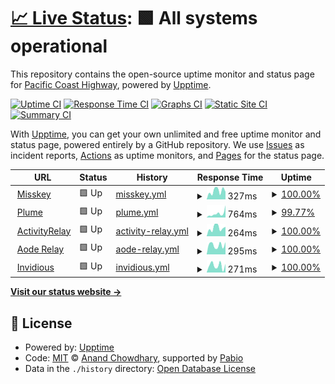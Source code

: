 # [📈 Live Status](https://upptime.seediqbale.xyz): <!--live status--> **🟩 All systems operational**

This repository contains the open-source uptime monitor and status page for [Pacific Coast Highway](https://upptime.seediqbale.xyz), powered by [Upptime](https://github.com/upptime/upptime).

[![Uptime CI](https://github.com/pchxyz/upptime/workflows/Uptime%20CI/badge.svg)](https://github.com/pchxyz/upptime/actions?query=workflow%3A%22Uptime+CI%22)
[![Response Time CI](https://github.com/pchxyz/upptime/workflows/Response%20Time%20CI/badge.svg)](https://github.com/pchxyz/upptime/actions?query=workflow%3A%22Response+Time+CI%22)
[![Graphs CI](https://github.com/pchxyz/upptime/workflows/Graphs%20CI/badge.svg)](https://github.com/pchxyz/upptime/actions?query=workflow%3A%22Graphs+CI%22)
[![Static Site CI](https://github.com/pchxyz/upptime/workflows/Static%20Site%20CI/badge.svg)](https://github.com/pchxyz/upptime/actions?query=workflow%3A%22Static+Site+CI%22)
[![Summary CI](https://github.com/pchxyz/upptime/workflows/Summary%20CI/badge.svg)](https://github.com/pchxyz/upptime/actions?query=workflow%3A%22Summary+CI%22)

With [Upptime](https://upptime.js.org), you can get your own unlimited and free uptime monitor and status page, powered entirely by a GitHub repository. We use [Issues](https://github.com/pchxyz/upptime/issues) as incident reports, [Actions](https://github.com/pchxyz/upptime/actions) as uptime monitors, and [Pages](https://upptime.seediqbale.xyz) for the status page.

<!--start: status pages-->
<!-- This summary is generated by Upptime (https://github.com/upptime/upptime) -->
<!-- Do not edit this manually, your changes will be overwritten -->
<!-- prettier-ignore -->
| URL | Status | History | Response Time | Uptime |
| --- | ------ | ------- | ------------- | ------ |
| <img alt="" src="https://icons.duckduckgo.com/ip3/seediqbale.xyz.ico" height="13"> [Misskey](https://seediqbale.xyz) | 🟩 Up | [misskey.yml](https://github.com/pchxyz/upptime/commits/HEAD/history/misskey.yml) | <details><summary><img alt="Response time graph" src="./graphs/misskey/response-time-week.png" height="20"> 327ms</summary><br><a href="https://upptime.seediqbale.xyz/history/misskey"><img alt="Response time 297" src="https://img.shields.io/endpoint?url=https%3A%2F%2Fraw.githubusercontent.com%2Fpchxyz%2Fupptime%2FHEAD%2Fapi%2Fmisskey%2Fresponse-time.json"></a><br><a href="https://upptime.seediqbale.xyz/history/misskey"><img alt="24-hour response time 295" src="https://img.shields.io/endpoint?url=https%3A%2F%2Fraw.githubusercontent.com%2Fpchxyz%2Fupptime%2FHEAD%2Fapi%2Fmisskey%2Fresponse-time-day.json"></a><br><a href="https://upptime.seediqbale.xyz/history/misskey"><img alt="7-day response time 327" src="https://img.shields.io/endpoint?url=https%3A%2F%2Fraw.githubusercontent.com%2Fpchxyz%2Fupptime%2FHEAD%2Fapi%2Fmisskey%2Fresponse-time-week.json"></a><br><a href="https://upptime.seediqbale.xyz/history/misskey"><img alt="30-day response time 293" src="https://img.shields.io/endpoint?url=https%3A%2F%2Fraw.githubusercontent.com%2Fpchxyz%2Fupptime%2FHEAD%2Fapi%2Fmisskey%2Fresponse-time-month.json"></a><br><a href="https://upptime.seediqbale.xyz/history/misskey"><img alt="1-year response time 297" src="https://img.shields.io/endpoint?url=https%3A%2F%2Fraw.githubusercontent.com%2Fpchxyz%2Fupptime%2FHEAD%2Fapi%2Fmisskey%2Fresponse-time-year.json"></a></details> | <details><summary><a href="https://upptime.seediqbale.xyz/history/misskey">100.00%</a></summary><a href="https://upptime.seediqbale.xyz/history/misskey"><img alt="All-time uptime 100.00%" src="https://img.shields.io/endpoint?url=https%3A%2F%2Fraw.githubusercontent.com%2Fpchxyz%2Fupptime%2FHEAD%2Fapi%2Fmisskey%2Fuptime.json"></a><br><a href="https://upptime.seediqbale.xyz/history/misskey"><img alt="24-hour uptime 100.00%" src="https://img.shields.io/endpoint?url=https%3A%2F%2Fraw.githubusercontent.com%2Fpchxyz%2Fupptime%2FHEAD%2Fapi%2Fmisskey%2Fuptime-day.json"></a><br><a href="https://upptime.seediqbale.xyz/history/misskey"><img alt="7-day uptime 100.00%" src="https://img.shields.io/endpoint?url=https%3A%2F%2Fraw.githubusercontent.com%2Fpchxyz%2Fupptime%2FHEAD%2Fapi%2Fmisskey%2Fuptime-week.json"></a><br><a href="https://upptime.seediqbale.xyz/history/misskey"><img alt="30-day uptime 100.00%" src="https://img.shields.io/endpoint?url=https%3A%2F%2Fraw.githubusercontent.com%2Fpchxyz%2Fupptime%2FHEAD%2Fapi%2Fmisskey%2Fuptime-month.json"></a><br><a href="https://upptime.seediqbale.xyz/history/misskey"><img alt="1-year uptime 100.00%" src="https://img.shields.io/endpoint?url=https%3A%2F%2Fraw.githubusercontent.com%2Fpchxyz%2Fupptime%2FHEAD%2Fapi%2Fmisskey%2Fuptime-year.json"></a></details>
| <img alt="" src="https://icons.duckduckgo.com/ip3/plume.seediqbale.xyz.ico" height="13"> [Plume](https://plume.seediqbale.xyz) | 🟩 Up | [plume.yml](https://github.com/pchxyz/upptime/commits/HEAD/history/plume.yml) | <details><summary><img alt="Response time graph" src="./graphs/plume/response-time-week.png" height="20"> 764ms</summary><br><a href="https://upptime.seediqbale.xyz/history/plume"><img alt="Response time 869" src="https://img.shields.io/endpoint?url=https%3A%2F%2Fraw.githubusercontent.com%2Fpchxyz%2Fupptime%2FHEAD%2Fapi%2Fplume%2Fresponse-time.json"></a><br><a href="https://upptime.seediqbale.xyz/history/plume"><img alt="24-hour response time 2391" src="https://img.shields.io/endpoint?url=https%3A%2F%2Fraw.githubusercontent.com%2Fpchxyz%2Fupptime%2FHEAD%2Fapi%2Fplume%2Fresponse-time-day.json"></a><br><a href="https://upptime.seediqbale.xyz/history/plume"><img alt="7-day response time 764" src="https://img.shields.io/endpoint?url=https%3A%2F%2Fraw.githubusercontent.com%2Fpchxyz%2Fupptime%2FHEAD%2Fapi%2Fplume%2Fresponse-time-week.json"></a><br><a href="https://upptime.seediqbale.xyz/history/plume"><img alt="30-day response time 831" src="https://img.shields.io/endpoint?url=https%3A%2F%2Fraw.githubusercontent.com%2Fpchxyz%2Fupptime%2FHEAD%2Fapi%2Fplume%2Fresponse-time-month.json"></a><br><a href="https://upptime.seediqbale.xyz/history/plume"><img alt="1-year response time 869" src="https://img.shields.io/endpoint?url=https%3A%2F%2Fraw.githubusercontent.com%2Fpchxyz%2Fupptime%2FHEAD%2Fapi%2Fplume%2Fresponse-time-year.json"></a></details> | <details><summary><a href="https://upptime.seediqbale.xyz/history/plume">99.77%</a></summary><a href="https://upptime.seediqbale.xyz/history/plume"><img alt="All-time uptime 99.51%" src="https://img.shields.io/endpoint?url=https%3A%2F%2Fraw.githubusercontent.com%2Fpchxyz%2Fupptime%2FHEAD%2Fapi%2Fplume%2Fuptime.json"></a><br><a href="https://upptime.seediqbale.xyz/history/plume"><img alt="24-hour uptime 100.00%" src="https://img.shields.io/endpoint?url=https%3A%2F%2Fraw.githubusercontent.com%2Fpchxyz%2Fupptime%2FHEAD%2Fapi%2Fplume%2Fuptime-day.json"></a><br><a href="https://upptime.seediqbale.xyz/history/plume"><img alt="7-day uptime 99.77%" src="https://img.shields.io/endpoint?url=https%3A%2F%2Fraw.githubusercontent.com%2Fpchxyz%2Fupptime%2FHEAD%2Fapi%2Fplume%2Fuptime-week.json"></a><br><a href="https://upptime.seediqbale.xyz/history/plume"><img alt="30-day uptime 99.86%" src="https://img.shields.io/endpoint?url=https%3A%2F%2Fraw.githubusercontent.com%2Fpchxyz%2Fupptime%2FHEAD%2Fapi%2Fplume%2Fuptime-month.json"></a><br><a href="https://upptime.seediqbale.xyz/history/plume"><img alt="1-year uptime 99.51%" src="https://img.shields.io/endpoint?url=https%3A%2F%2Fraw.githubusercontent.com%2Fpchxyz%2Fupptime%2FHEAD%2Fapi%2Fplume%2Fuptime-year.json"></a></details>
| <img alt="" src="https://icons.duckduckgo.com/ip3/relay-tw.seediqbale.xyz.ico" height="13"> [ActivityRelay](https://relay-tw.seediqbale.xyz) | 🟩 Up | [activity-relay.yml](https://github.com/pchxyz/upptime/commits/HEAD/history/activity-relay.yml) | <details><summary><img alt="Response time graph" src="./graphs/activity-relay/response-time-week.png" height="20"> 264ms</summary><br><a href="https://upptime.seediqbale.xyz/history/activity-relay"><img alt="Response time 408" src="https://img.shields.io/endpoint?url=https%3A%2F%2Fraw.githubusercontent.com%2Fpchxyz%2Fupptime%2FHEAD%2Fapi%2Factivity-relay%2Fresponse-time.json"></a><br><a href="https://upptime.seediqbale.xyz/history/activity-relay"><img alt="24-hour response time 299" src="https://img.shields.io/endpoint?url=https%3A%2F%2Fraw.githubusercontent.com%2Fpchxyz%2Fupptime%2FHEAD%2Fapi%2Factivity-relay%2Fresponse-time-day.json"></a><br><a href="https://upptime.seediqbale.xyz/history/activity-relay"><img alt="7-day response time 264" src="https://img.shields.io/endpoint?url=https%3A%2F%2Fraw.githubusercontent.com%2Fpchxyz%2Fupptime%2FHEAD%2Fapi%2Factivity-relay%2Fresponse-time-week.json"></a><br><a href="https://upptime.seediqbale.xyz/history/activity-relay"><img alt="30-day response time 497" src="https://img.shields.io/endpoint?url=https%3A%2F%2Fraw.githubusercontent.com%2Fpchxyz%2Fupptime%2FHEAD%2Fapi%2Factivity-relay%2Fresponse-time-month.json"></a><br><a href="https://upptime.seediqbale.xyz/history/activity-relay"><img alt="1-year response time 408" src="https://img.shields.io/endpoint?url=https%3A%2F%2Fraw.githubusercontent.com%2Fpchxyz%2Fupptime%2FHEAD%2Fapi%2Factivity-relay%2Fresponse-time-year.json"></a></details> | <details><summary><a href="https://upptime.seediqbale.xyz/history/activity-relay">100.00%</a></summary><a href="https://upptime.seediqbale.xyz/history/activity-relay"><img alt="All-time uptime 99.77%" src="https://img.shields.io/endpoint?url=https%3A%2F%2Fraw.githubusercontent.com%2Fpchxyz%2Fupptime%2FHEAD%2Fapi%2Factivity-relay%2Fuptime.json"></a><br><a href="https://upptime.seediqbale.xyz/history/activity-relay"><img alt="24-hour uptime 100.00%" src="https://img.shields.io/endpoint?url=https%3A%2F%2Fraw.githubusercontent.com%2Fpchxyz%2Fupptime%2FHEAD%2Fapi%2Factivity-relay%2Fuptime-day.json"></a><br><a href="https://upptime.seediqbale.xyz/history/activity-relay"><img alt="7-day uptime 100.00%" src="https://img.shields.io/endpoint?url=https%3A%2F%2Fraw.githubusercontent.com%2Fpchxyz%2Fupptime%2FHEAD%2Fapi%2Factivity-relay%2Fuptime-week.json"></a><br><a href="https://upptime.seediqbale.xyz/history/activity-relay"><img alt="30-day uptime 100.00%" src="https://img.shields.io/endpoint?url=https%3A%2F%2Fraw.githubusercontent.com%2Fpchxyz%2Fupptime%2FHEAD%2Fapi%2Factivity-relay%2Fuptime-month.json"></a><br><a href="https://upptime.seediqbale.xyz/history/activity-relay"><img alt="1-year uptime 99.77%" src="https://img.shields.io/endpoint?url=https%3A%2F%2Fraw.githubusercontent.com%2Fpchxyz%2Fupptime%2FHEAD%2Fapi%2Factivity-relay%2Fuptime-year.json"></a></details>
| <img alt="" src="https://icons.duckduckgo.com/ip3/aode.seediqbale.xyz.ico" height="13"> [Aode Relay](https://aode.seediqbale.xyz) | 🟩 Up | [aode-relay.yml](https://github.com/pchxyz/upptime/commits/HEAD/history/aode-relay.yml) | <details><summary><img alt="Response time graph" src="./graphs/aode-relay/response-time-week.png" height="20"> 295ms</summary><br><a href="https://upptime.seediqbale.xyz/history/aode-relay"><img alt="Response time 291" src="https://img.shields.io/endpoint?url=https%3A%2F%2Fraw.githubusercontent.com%2Fpchxyz%2Fupptime%2FHEAD%2Fapi%2Faode-relay%2Fresponse-time.json"></a><br><a href="https://upptime.seediqbale.xyz/history/aode-relay"><img alt="24-hour response time 388" src="https://img.shields.io/endpoint?url=https%3A%2F%2Fraw.githubusercontent.com%2Fpchxyz%2Fupptime%2FHEAD%2Fapi%2Faode-relay%2Fresponse-time-day.json"></a><br><a href="https://upptime.seediqbale.xyz/history/aode-relay"><img alt="7-day response time 295" src="https://img.shields.io/endpoint?url=https%3A%2F%2Fraw.githubusercontent.com%2Fpchxyz%2Fupptime%2FHEAD%2Fapi%2Faode-relay%2Fresponse-time-week.json"></a><br><a href="https://upptime.seediqbale.xyz/history/aode-relay"><img alt="30-day response time 280" src="https://img.shields.io/endpoint?url=https%3A%2F%2Fraw.githubusercontent.com%2Fpchxyz%2Fupptime%2FHEAD%2Fapi%2Faode-relay%2Fresponse-time-month.json"></a><br><a href="https://upptime.seediqbale.xyz/history/aode-relay"><img alt="1-year response time 291" src="https://img.shields.io/endpoint?url=https%3A%2F%2Fraw.githubusercontent.com%2Fpchxyz%2Fupptime%2FHEAD%2Fapi%2Faode-relay%2Fresponse-time-year.json"></a></details> | <details><summary><a href="https://upptime.seediqbale.xyz/history/aode-relay">100.00%</a></summary><a href="https://upptime.seediqbale.xyz/history/aode-relay"><img alt="All-time uptime 100.00%" src="https://img.shields.io/endpoint?url=https%3A%2F%2Fraw.githubusercontent.com%2Fpchxyz%2Fupptime%2FHEAD%2Fapi%2Faode-relay%2Fuptime.json"></a><br><a href="https://upptime.seediqbale.xyz/history/aode-relay"><img alt="24-hour uptime 100.00%" src="https://img.shields.io/endpoint?url=https%3A%2F%2Fraw.githubusercontent.com%2Fpchxyz%2Fupptime%2FHEAD%2Fapi%2Faode-relay%2Fuptime-day.json"></a><br><a href="https://upptime.seediqbale.xyz/history/aode-relay"><img alt="7-day uptime 100.00%" src="https://img.shields.io/endpoint?url=https%3A%2F%2Fraw.githubusercontent.com%2Fpchxyz%2Fupptime%2FHEAD%2Fapi%2Faode-relay%2Fuptime-week.json"></a><br><a href="https://upptime.seediqbale.xyz/history/aode-relay"><img alt="30-day uptime 100.00%" src="https://img.shields.io/endpoint?url=https%3A%2F%2Fraw.githubusercontent.com%2Fpchxyz%2Fupptime%2FHEAD%2Fapi%2Faode-relay%2Fuptime-month.json"></a><br><a href="https://upptime.seediqbale.xyz/history/aode-relay"><img alt="1-year uptime 100.00%" src="https://img.shields.io/endpoint?url=https%3A%2F%2Fraw.githubusercontent.com%2Fpchxyz%2Fupptime%2FHEAD%2Fapi%2Faode-relay%2Fuptime-year.json"></a></details>
| <img alt="" src="https://icons.duckduckgo.com/ip3/invidious.seediqbale.xyz.ico" height="13"> [Invidious](https://invidious.seediqbale.xyz) | 🟩 Up | [invidious.yml](https://github.com/pchxyz/upptime/commits/HEAD/history/invidious.yml) | <details><summary><img alt="Response time graph" src="./graphs/invidious/response-time-week.png" height="20"> 271ms</summary><br><a href="https://upptime.seediqbale.xyz/history/invidious"><img alt="Response time 289" src="https://img.shields.io/endpoint?url=https%3A%2F%2Fraw.githubusercontent.com%2Fpchxyz%2Fupptime%2FHEAD%2Fapi%2Finvidious%2Fresponse-time.json"></a><br><a href="https://upptime.seediqbale.xyz/history/invidious"><img alt="24-hour response time 333" src="https://img.shields.io/endpoint?url=https%3A%2F%2Fraw.githubusercontent.com%2Fpchxyz%2Fupptime%2FHEAD%2Fapi%2Finvidious%2Fresponse-time-day.json"></a><br><a href="https://upptime.seediqbale.xyz/history/invidious"><img alt="7-day response time 271" src="https://img.shields.io/endpoint?url=https%3A%2F%2Fraw.githubusercontent.com%2Fpchxyz%2Fupptime%2FHEAD%2Fapi%2Finvidious%2Fresponse-time-week.json"></a><br><a href="https://upptime.seediqbale.xyz/history/invidious"><img alt="30-day response time 294" src="https://img.shields.io/endpoint?url=https%3A%2F%2Fraw.githubusercontent.com%2Fpchxyz%2Fupptime%2FHEAD%2Fapi%2Finvidious%2Fresponse-time-month.json"></a><br><a href="https://upptime.seediqbale.xyz/history/invidious"><img alt="1-year response time 289" src="https://img.shields.io/endpoint?url=https%3A%2F%2Fraw.githubusercontent.com%2Fpchxyz%2Fupptime%2FHEAD%2Fapi%2Finvidious%2Fresponse-time-year.json"></a></details> | <details><summary><a href="https://upptime.seediqbale.xyz/history/invidious">100.00%</a></summary><a href="https://upptime.seediqbale.xyz/history/invidious"><img alt="All-time uptime 100.00%" src="https://img.shields.io/endpoint?url=https%3A%2F%2Fraw.githubusercontent.com%2Fpchxyz%2Fupptime%2FHEAD%2Fapi%2Finvidious%2Fuptime.json"></a><br><a href="https://upptime.seediqbale.xyz/history/invidious"><img alt="24-hour uptime 100.00%" src="https://img.shields.io/endpoint?url=https%3A%2F%2Fraw.githubusercontent.com%2Fpchxyz%2Fupptime%2FHEAD%2Fapi%2Finvidious%2Fuptime-day.json"></a><br><a href="https://upptime.seediqbale.xyz/history/invidious"><img alt="7-day uptime 100.00%" src="https://img.shields.io/endpoint?url=https%3A%2F%2Fraw.githubusercontent.com%2Fpchxyz%2Fupptime%2FHEAD%2Fapi%2Finvidious%2Fuptime-week.json"></a><br><a href="https://upptime.seediqbale.xyz/history/invidious"><img alt="30-day uptime 100.00%" src="https://img.shields.io/endpoint?url=https%3A%2F%2Fraw.githubusercontent.com%2Fpchxyz%2Fupptime%2FHEAD%2Fapi%2Finvidious%2Fuptime-month.json"></a><br><a href="https://upptime.seediqbale.xyz/history/invidious"><img alt="1-year uptime 100.00%" src="https://img.shields.io/endpoint?url=https%3A%2F%2Fraw.githubusercontent.com%2Fpchxyz%2Fupptime%2FHEAD%2Fapi%2Finvidious%2Fuptime-year.json"></a></details>

<!--end: status pages-->

[**Visit our status website →**](https://upptime.seediqbale.xyz)

## 📄 License

- Powered by: [Upptime](https://github.com/upptime/upptime)
- Code: [MIT](./LICENSE) © [Anand Chowdhary](https://anandchowdhary.com), supported by [Pabio](https://pabio.com)
- Data in the `./history` directory: [Open Database License](https://opendatacommons.org/licenses/odbl/1-0/)
